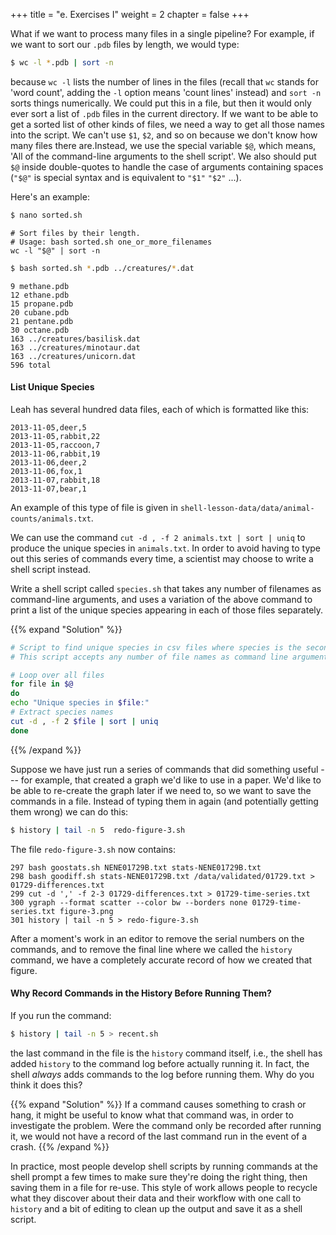 +++
title = "e. Exercises I"
weight = 2
chapter = false
+++


What if we want to process many files in a single pipeline?
For example, if we want to sort our `.pdb` files by length, we would type:

```Bash
$ wc -l *.pdb | sort -n
```

because `wc -l` lists the number of lines in the files
(recall that `wc` stands for 'word count', adding the `-l` option means 'count lines' instead)
and `sort -n` sorts things numerically. We could put this in a file,
but then it would only ever sort a list of `.pdb` files in the current directory.
If we want to be able to get a sorted list of other kinds of files,
we need a way to get all those names into the script. We can't use `$1`, `$2`, and so on
because we don't know how many files there are.Instead, we use the special variable `$@`,
which means, 'All of the command-line arguments to the shell script'.
We also should put `$@` inside double-quotes to handle the case of arguments containing spaces
(`"$@"` is special syntax and is equivalent to `"$1"` `"$2"` ...).

Here's an example:

```Bash
$ nano sorted.sh
```

```
# Sort files by their length.
# Usage: bash sorted.sh one_or_more_filenames
wc -l "$@" | sort -n
```

```Bash
$ bash sorted.sh *.pdb ../creatures/*.dat
```

~~~
9 methane.pdb
12 ethane.pdb
15 propane.pdb
20 cubane.pdb
21 pentane.pdb
30 octane.pdb
163 ../creatures/basilisk.dat
163 ../creatures/minotaur.dat
163 ../creatures/unicorn.dat
596 total
~~~

#### List Unique Species

Leah has several hundred data files, each of which is formatted like this:

~~~
2013-11-05,deer,5
2013-11-05,rabbit,22
2013-11-05,raccoon,7
2013-11-06,rabbit,19
2013-11-06,deer,2
2013-11-06,fox,1
2013-11-07,rabbit,18
2013-11-07,bear,1
~~~

An example of this type of file is given in `shell-lesson-data/data/animal-counts/animals.txt`.

We can use the command `cut -d , -f 2 animals.txt | sort | uniq` to produce
the unique species in `animals.txt`.
In order to avoid having to type out this series of commands every time,
a scientist may choose to write a shell script instead.

Write a shell script called `species.sh` that takes any number of
filenames as command-line arguments, and uses a variation of the above command
to print a list of the unique species appearing in each of those files separately.

{{% expand "Solution" %}}

```Bash
# Script to find unique species in csv files where species is the second data field
# This script accepts any number of file names as command line arguments

# Loop over all files
for file in $@
do
echo "Unique species in $file:"
# Extract species names
cut -d , -f 2 $file | sort | uniq
done
```
{{% /expand %}}


Suppose we have just run a series of commands that did something useful --- for example,
that created a graph we'd like to use in a paper. We'd like to be able to re-create the graph later if we need to, so we want to save the commands in a file. Instead of typing them in again
(and potentially getting them wrong) we can do this:

```Bash
$ history | tail -n 5  redo-figure-3.sh
```

The file `redo-figure-3.sh` now contains:

~~~
297 bash goostats.sh NENE01729B.txt stats-NENE01729B.txt
298 bash goodiff.sh stats-NENE01729B.txt /data/validated/01729.txt > 01729-differences.txt
299 cut -d ',' -f 2-3 01729-differences.txt > 01729-time-series.txt
300 ygraph --format scatter --color bw --borders none 01729-time-series.txt figure-3.png
301 history | tail -n 5 > redo-figure-3.sh
~~~

After a moment's work in an editor to remove the serial numbers on the commands,
and to remove the final line where we called the `history` command,
we have a completely accurate record of how we created that figure.

#### Why Record Commands in the History Before Running Them?

If you run the command:

```Bash
$ history | tail -n 5 > recent.sh
```

the last command in the file is the `history` command itself, i.e.,
the shell has added `history` to the command log before actually
running it. In fact, the shell *always* adds commands to the log
before running them. Why do you think it does this?

{{% expand "Solution" %}}
If a command causes something to crash or hang, it might be useful
to know what that command was, in order to investigate the problem.
Were the command only be recorded after running it, we would not
have a record of the last command run in the event of a crash.
{{% /expand %}}

In practice, most people develop shell scripts by running commands at the shell prompt a few times
to make sure they're doing the right thing, then saving them in a file for re-use. This style of work allows people to recycle what they discover about their data and their workflow with one call to `history` and a bit of editing to clean up the output and save it as a shell script.